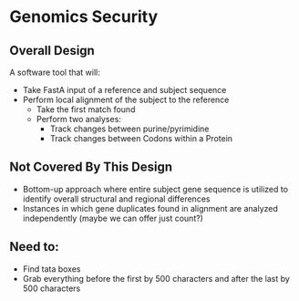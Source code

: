 # Genomics Security

## Overall Design

A software tool that will:
- Take FastA input of a reference and subject sequence
- Perform local alignment of the subject to the reference
    - Take the first match found
    - Perform two analyses:
        - Track changes between purine/pyrimidine
        - Track changes between Codons within a Protein

## Not Covered By This Design

- Bottom-up approach where entire subject gene sequence is utilized to identify overall structural and regional differences
- Instances in which gene duplicates found in alignment are analyzed independently (maybe we can offer just count?)


## Need to:
- Find tata boxes
- Grab everything before the first by 500 characters and after the last by 500 characters

